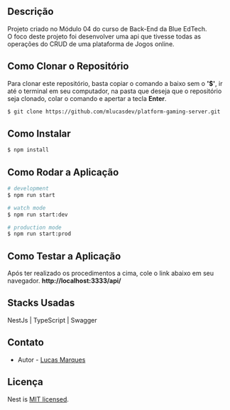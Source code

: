## Descrição

Projeto criado no Módulo 04 do curso de Back-End da Blue EdTech.<br>
O foco deste projeto foi desenvolver uma api que tivesse todas as operações do CRUD de uma plataforma de Jogos online.

## Como Clonar o Repositório

Para clonar este repositório, basta copiar o comando a baixo sem o <b>'$'</b>, ir até o terminal em seu computador, na pasta que deseja que o repositório seja clonado, colar o comando e apertar a tecla <b>Enter</b>.

```bash
$ git clone https://github.com/mlucasdev/platform-gaming-server.git
```

## Como Instalar

```bash
$ npm install
```

## Como Rodar a Aplicação

```bash
# development
$ npm run start

# watch mode
$ npm run start:dev

# production mode
$ npm run start:prod
```

## Como Testar a Aplicação

Após ter realizado os procedimentos a cima, cole o link abaixo em seu navegador. <b>http://localhost:3333/api/</b>

## Stacks Usadas

NestJs | TypeScript | Swagger

## Contato

- Autor - [Lucas Marques](https://www.linkedin.com/in/mlucasdev/)

## Licença

Nest is [MIT licensed](LICENSE).
